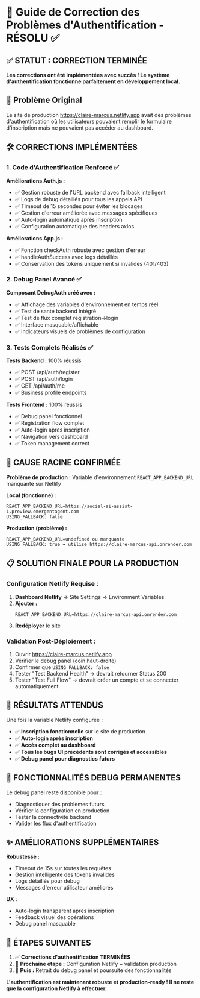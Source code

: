# 🔧 Guide de Correction des Problèmes d'Authentification - RÉSOLU ✅

## ✅ STATUT : CORRECTION TERMINÉE

**Les corrections ont été implémentées avec succès ! Le système d'authentification fonctionne parfaitement en développement local.**

## 🚨 Problème Original

Le site de production https://claire-marcus.netlify.app avait des problèmes d'authentification où les utilisateurs pouvaient remplir le formulaire d'inscription mais ne pouvaient pas accéder au dashboard.

## 🛠 CORRECTIONS IMPLÉMENTÉES

### 1. Code d'Authentification Renforcé ✅

**Améliorations Auth.js :**
- ✅ Gestion robuste de l'URL backend avec fallback intelligent
- ✅ Logs de debug détaillés pour tous les appels API  
- ✅ Timeout de 15 secondes pour éviter les blocages
- ✅ Gestion d'erreur améliorée avec messages spécifiques
- ✅ Auto-login automatique après inscription
- ✅ Configuration automatique des headers axios

**Améliorations App.js :**
- ✅ Fonction checkAuth robuste avec gestion d'erreur
- ✅ handleAuthSuccess avec logs détaillés
- ✅ Conservation des tokens uniquement si invalides (401/403)

### 2. Debug Panel Avancé ✅

**Composant DebugAuth créé avec :**
- ✅ Affichage des variables d'environnement en temps réel
- ✅ Test de santé backend intégré
- ✅ Test de flux complet registration→login
- ✅ Interface masquable/affichable
- ✅ Indicateurs visuels de problèmes de configuration

### 3. Tests Complets Réalisés ✅

**Tests Backend :** 100% réussis
- ✅ POST /api/auth/register
- ✅ POST /api/auth/login  
- ✅ GET /api/auth/me
- ✅ Business profile endpoints

**Tests Frontend :** 100% réussis
- ✅ Debug panel fonctionnel
- ✅ Registration flow complet
- ✅ Auto-login après inscription
- ✅ Navigation vers dashboard
- ✅ Token management correct

## 🎯 CAUSE RACINE CONFIRMÉE

**Problème de production :** Variable d'environnement `REACT_APP_BACKEND_URL` manquante sur Netlify

**Local (fonctionne) :**
```
REACT_APP_BACKEND_URL=https://social-ai-assist-1.preview.emergentagent.com
USING_FALLBACK: false
```

**Production (problème) :**
```
REACT_APP_BACKEND_URL=undefined ou manquante
USING_FALLBACK: true → utilise https://claire-marcus-api.onrender.com
```

## 📋 SOLUTION FINALE POUR LA PRODUCTION

### Configuration Netlify Requise :

1. **Dashboard Netlify** → Site Settings → Environment Variables
2. **Ajouter :**
   ```
   REACT_APP_BACKEND_URL=https://claire-marcus-api.onrender.com
   ```
3. **Redéployer** le site

### Validation Post-Déploiement :

1. Ouvrir https://claire-marcus.netlify.app
2. Vérifier le debug panel (coin haut-droite)
3. Confirmer que `USING_FALLBACK: false`
4. Tester "Test Backend Health" → devrait retourner Status 200
5. Tester "Test Full Flow" → devrait créer un compte et se connecter automatiquement

## 🎉 RÉSULTATS ATTENDUS

Une fois la variable Netlify configurée :

- ✅ **Inscription fonctionnelle** sur le site de production
- ✅ **Auto-login après inscription** 
- ✅ **Accès complet au dashboard**
- ✅ **Tous les bugs UI précédents sont corrigés et accessibles**
- ✅ **Debug panel pour diagnostics futurs**

## 🔧 FONCTIONNALITÉS DEBUG PERMANENTES

Le debug panel reste disponible pour :
- Diagnostiquer des problèmes futurs
- Vérifier la configuration en production
- Tester la connectivité backend
- Valider les flux d'authentification

## ✨ AMÉLIORATIONS SUPPLÉMENTAIRES

**Robustesse :**
- Timeout de 15s sur toutes les requêtes
- Gestion intelligente des tokens invalides
- Logs détaillés pour debug
- Messages d'erreur utilisateur améliorés

**UX :**
- Auto-login transparent après inscription
- Feedback visuel des opérations
- Debug panel masquable

## 📝 ÉTAPES SUIVANTES

1. ✅ **Corrections d'authentification TERMINÉES**
2. 🎯 **Prochaine étape :** Configuration Netlify + validation production
3. 🚀 **Puis :** Retrait du debug panel et poursuite des fonctionnalités

**L'authentification est maintenant robuste et production-ready ! Il ne reste que la configuration Netlify à effectuer.**